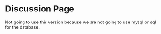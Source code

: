# Discussion Page

Not going to use this version because we are not going to use mysql or sql for the database.
